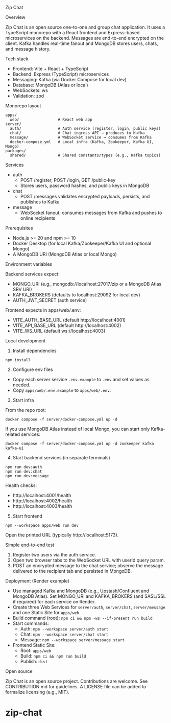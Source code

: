 Zip Chat

Overview

Zip Chat is an open source one-to-one and group chat application. It uses a TypeScript monorepo with a React frontend and Express-based microservices on the backend. Messages are end-to-end encrypted on the client. Kafka handles real-time fanout and MongoDB stores users, chats, and message history.

Tech stack

- Frontend: Vite + React + TypeScript
- Backend: Express (TypeScript) microservices
- Messaging: Kafka (via Docker Compose for local dev)
- Database: MongoDB (Atlas or local)
- WebSockets: ws
- Validation: zod

Monorepo layout

```
apps/
  web/                 # React web app
server/
  auth/                # Auth service (register, login, public keys)
  chat/                # Chat ingress API → produces to Kafka
  message/             # WebSocket service → consumes from Kafka
  docker-compose.yml   # Local infra (Kafka, Zookeeper, Kafka UI, Mongo)
packages/
  shared/              # Shared constants/types (e.g., Kafka topics)
```

Services

- auth
  - POST /register, POST /login, GET /public-key
  - Stores users, password hashes, and public keys in MongoDB
- chat
  - POST /messages validates encrypted payloads, persists, and publishes to Kafka
- message
  - WebSocket fanout; consumes messages from Kafka and pushes to online recipients

Prerequisites

- Node.js >= 20 and npm >= 10
- Docker Desktop (for local Kafka/Zookeeper/Kafka UI and optional Mongo)
- A MongoDB URI (MongoDB Atlas or local Mongo)

Environment variables

Backend services expect:

- MONGO_URI (e.g., mongodb://localhost:27017/zip or a MongoDB Atlas SRV URI)
- KAFKA_BROKERS (defaults to localhost:29092 for local dev)
- AUTH_JWT_SECRET (auth service)

Frontend expects in apps/web/.env:

- VITE_AUTH_BASE_URL (default http://localhost:4001)
- VITE_API_BASE_URL (default http://localhost:4002)
- VITE_WS_URL (default ws://localhost:4003)

Local development

1. Install dependencies

```
npm install
```

2. Configure env files

- Copy each server service `.env.example` to `.env` and set values as needed.
- Copy `apps/web/.env.example` to `apps/web/.env`.

3. Start infra

From the repo root:

```
docker compose -f server/docker-compose.yml up -d
```

If you use MongoDB Atlas instead of local Mongo, you can start only Kafka-related services:

```
docker compose -f server/docker-compose.yml up -d zookeeper kafka kafka-ui
```

4. Start backend services (in separate terminals)

```
npm run dev:auth
npm run dev:chat
npm run dev:message
```

Health checks:

- http://localhost:4001/health
- http://localhost:4002/health
- http://localhost:4003/health

5. Start frontend

```
npm --workspace apps/web run dev
```

Open the printed URL (typically http://localhost:5173).

Simple end-to-end test

1. Register two users via the auth service.
2. Open two browser tabs to the WebSocket URL with userId query param.
3. POST an encrypted message to the chat service; observe the message delivered to the recipient tab and persisted in MongoDB.

Deployment (Render example)

- Use managed Kafka and MongoDB (e.g., Upstash/Confluent and MongoDB Atlas). Set MONGO_URI and KAFKA_BROKERS (and SASL/SSL if required) for each service on Render.
- Create three Web Services for `server/auth`, `server/chat`, `server/message` and one Static Site for `apps/web`.
- Build command (root): `npm ci && npm -ws --if-present run build`
- Start commands:
  - Auth: `npm --workspace server/auth start`
  - Chat: `npm --workspace server/chat start`
  - Message: `npm --workspace server/message start`
- Frontend Static Site:
  - Root: `apps/web`
  - Build: `npm ci && npm run build`
  - Publish: `dist`

Open source

Zip Chat is an open source project. Contributions are welcome. See CONTRIBUTION.md for guidelines. A LICENSE file can be added to formalize licensing (e.g., MIT).

# zip-chat
